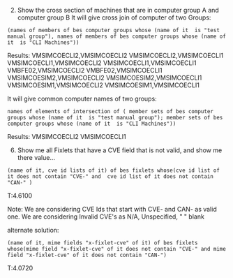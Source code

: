 2. Show the cross section of machines that are in computer group A and computer group B
 It will give cross join of computer of two Groups:

```(names of members of bes computer groups whose (name of it  is "test manual group"), names of members of bes computer groups whose (name of it  is "CLI Machines"))```

Results:
VMSIMCOECLI2,VMSIMCOECLI2
VMSIMCOECLI2,VMSIMCOECLI1
VMSIMCOECLI1,VMSIMCOECLI2
VMSIMCOECLI1,VMSIMCOECLI1
VMBFE02,VMSIMCOECLI2
VMBFE02,VMSIMCOECLI1
VMSIMCOESIM2,VMSIMCOECLI2
VMSIMCOESIM2,VMSIMCOECLI1
VMSIMCOESIM1,VMSIMCOECLI2
VMSIMCOESIM1,VMSIMCOECLI1

 It will give common computer names of two groups: 
 
```names of elements of intersection of ( member sets of bes computer groups whose (name of it  is "test manual group"); member sets of bes computer groups whose (name of it  is "CLI Machines"))```

Results:
VMSIMCOECLI2
VMSIMCOECLI1

6. Show me all Fixlets that have a CVE field that is not valid, and show me there value... 


 ```(name of it, cve id lists of it) of bes fixlets whose(cve id list of it does not contain "CVE-" and  cve id list of it does not contain "CAN-" )```
 
T:4.6100

Note: We are considering CVE Ids that start with CVE- and CAN- as valid one. We are considering Invalid CVE's as N/A, Unspecified, " " blank 

alternate solution: 

 ```(name of it, mime fields "x-fixlet-cve" of it) of bes fixlets whose(mime field "x-fixlet-cve" of it does not contain "CVE-" and mime field "x-fixlet-cve" of it does not contain "CAN-") ```

T:4.0720
